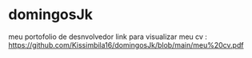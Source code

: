 # domingosJk
meu portofolio de desnvolvedor
link para visualizar meu cv : https://github.com/Kissimbila16/domingosJk/blob/main/meu%20cv.pdf
